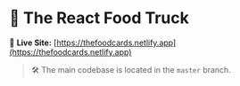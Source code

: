 # 🚚 The React Food Truck

🔗 **Live Site:** [https://thefoodcards.netlify.app](https://thefoodcards.netlify.app)

> 🛠️ The main codebase is located in the `master` branch.
